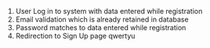 1. User Log in to system with data entered while registration
2. Email validation which is already retained in database
3. Password matches to data entered while registration
4. Redirection to Sign Up page 
qwertyu